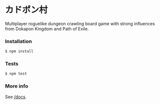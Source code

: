 カドポン村
==========

Multiplayer roguelike dungeon crawling board game with strong influences from Dokapon Kingdom and Path of Exile.

### Installation

```sh
$ npm install
```

### Tests

```sh
$ npm test
```

### More info

See [/docs](https://github.com/parkt2/kadopon-village/wiki).
